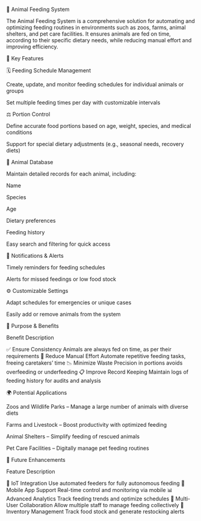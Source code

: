 🐾 Animal Feeding System

The Animal Feeding System is a comprehensive solution for automating and optimizing feeding routines in environments such as zoos, farms, animal shelters, and pet care facilities. It ensures animals are fed on time, according to their specific dietary needs, while reducing manual effort and improving efficiency.

🚀 Key Features

🗓️ Feeding Schedule Management

Create, update, and monitor feeding schedules for individual animals or groups

Set multiple feeding times per day with customizable intervals

⚖️ Portion Control

Define accurate food portions based on age, weight, species, and medical conditions

Support for special dietary adjustments (e.g., seasonal needs, recovery diets)

🐾 Animal Database

Maintain detailed records for each animal, including:

Name

Species

Age

Dietary preferences

Feeding history

Easy search and filtering for quick access

🔔 Notifications & Alerts

Timely reminders for feeding schedules

Alerts for missed feedings or low food stock

⚙️ Customizable Settings

Adapt schedules for emergencies or unique cases

Easily add or remove animals from the system

🎯 Purpose & Benefits

Benefit	Description

✅ Ensure Consistency	Animals are always fed on time, as per their requirements
🧠 Reduce Manual Effort	Automate repetitive feeding tasks, freeing caretakers’ time
📉 Minimize Waste	Precision in portions avoids overfeeding or underfeeding
📋 Improve Record Keeping	Maintain logs of feeding history for audits and analysis

🌍 Potential Applications

Zoos and Wildlife Parks – Manage a large number of animals with diverse diets

Farms and Livestock – Boost productivity with optimized feeding

Animal Shelters – Simplify feeding of rescued animals

Pet Care Facilities – Digitally manage pet feeding routines

🔮 Future Enhancements

Feature	Description

📡 IoT Integration	Use automated feeders for fully autonomous feeding
📱 Mobile App Support	Real-time control and monitoring via mobile
📊 Advanced Analytics	Track feeding trends and optimize schedules
👥 Multi-User Collaboration	Allow multiple staff to manage feeding collectively
🛒 Inventory Management	Track food stock and generate restocking alerts
